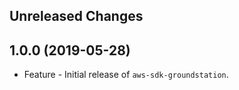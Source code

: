Unreleased Changes
------------------

1.0.0 (2019-05-28)
------------------

* Feature - Initial release of `aws-sdk-groundstation`.

